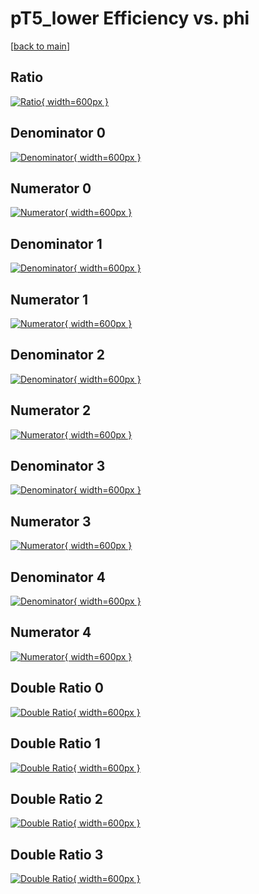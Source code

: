 # pT5_lower Efficiency vs. phi

[[back to main](./)]



## Ratio

[![Ratio](../mtv/var/pT5_lower_vtr_211_1_eff_phi.png){ width=600px }](../mtv/var/pT5_lower_vtr_211_1_eff_phi.pdf)

## Denominator 0

[![Denominator](../mtv/den/pT5_lower_vtr_211_1_eff_phi_den0.png){ width=600px }](../mtv/den/pT5_lower_vtr_211_1_eff_phi_den0.pdf)

## Numerator 0

[![Numerator](../mtv/num/pT5_lower_vtr_211_1_eff_phi_num0.png){ width=600px }](../mtv/num/pT5_lower_vtr_211_1_eff_phi_num0.pdf)

## Denominator 1

[![Denominator](../mtv/den/pT5_lower_vtr_211_1_eff_phi_den1.png){ width=600px }](../mtv/den/pT5_lower_vtr_211_1_eff_phi_den1.pdf)

## Numerator 1

[![Numerator](../mtv/num/pT5_lower_vtr_211_1_eff_phi_num1.png){ width=600px }](../mtv/num/pT5_lower_vtr_211_1_eff_phi_num1.pdf)

## Denominator 2

[![Denominator](../mtv/den/pT5_lower_vtr_211_1_eff_phi_den2.png){ width=600px }](../mtv/den/pT5_lower_vtr_211_1_eff_phi_den2.pdf)

## Numerator 2

[![Numerator](../mtv/num/pT5_lower_vtr_211_1_eff_phi_num2.png){ width=600px }](../mtv/num/pT5_lower_vtr_211_1_eff_phi_num2.pdf)

## Denominator 3

[![Denominator](../mtv/den/pT5_lower_vtr_211_1_eff_phi_den3.png){ width=600px }](../mtv/den/pT5_lower_vtr_211_1_eff_phi_den3.pdf)

## Numerator 3

[![Numerator](../mtv/num/pT5_lower_vtr_211_1_eff_phi_num3.png){ width=600px }](../mtv/num/pT5_lower_vtr_211_1_eff_phi_num3.pdf)

## Denominator 4

[![Denominator](../mtv/den/pT5_lower_vtr_211_1_eff_phi_den4.png){ width=600px }](../mtv/den/pT5_lower_vtr_211_1_eff_phi_den4.pdf)

## Numerator 4

[![Numerator](../mtv/num/pT5_lower_vtr_211_1_eff_phi_num4.png){ width=600px }](../mtv/num/pT5_lower_vtr_211_1_eff_phi_num4.pdf)

## Double Ratio 0

[![Double Ratio](../mtv/ratio/pT5_lower_vtr_211_1_eff_phi_ratio0.png){ width=600px }](../mtv/ratio/pT5_lower_vtr_211_1_eff_phi_ratio0.pdf)

## Double Ratio 1

[![Double Ratio](../mtv/ratio/pT5_lower_vtr_211_1_eff_phi_ratio1.png){ width=600px }](../mtv/ratio/pT5_lower_vtr_211_1_eff_phi_ratio1.pdf)

## Double Ratio 2

[![Double Ratio](../mtv/ratio/pT5_lower_vtr_211_1_eff_phi_ratio2.png){ width=600px }](../mtv/ratio/pT5_lower_vtr_211_1_eff_phi_ratio2.pdf)

## Double Ratio 3

[![Double Ratio](../mtv/ratio/pT5_lower_vtr_211_1_eff_phi_ratio3.png){ width=600px }](../mtv/ratio/pT5_lower_vtr_211_1_eff_phi_ratio3.pdf)

